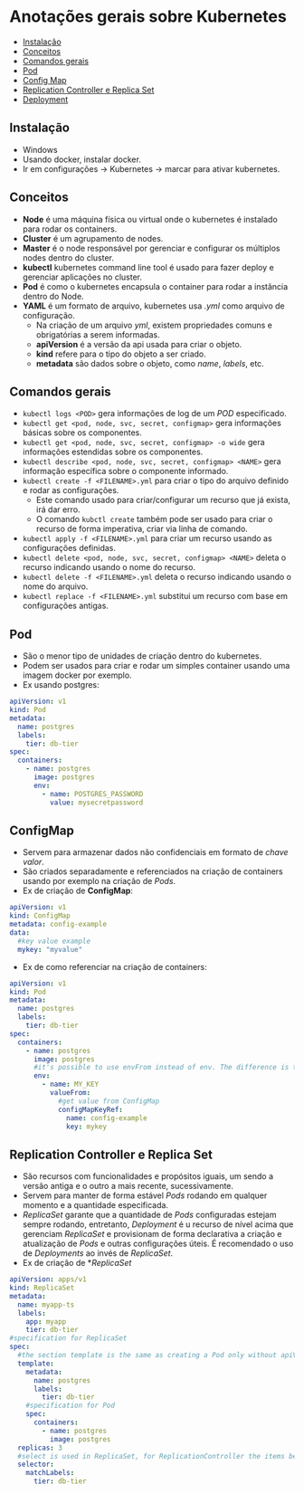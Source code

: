 # Anotações gerais sobre Kubernetes

- [Instalação](#instalação)
- [Conceitos](#conceitos)
- [Comandos gerais](#comandos-gerais)
- [Pod](#pod)
- [Config Map](#configmap)
- [Replication Controller e Replica Set](#replication-controller-e-replica-set)
- [Deployment](#deployment)

## Instalação
- Windows
 - Usando docker, instalar docker.
 - Ir em configurações -> Kubernetes -> marcar para ativar kubernetes.

## Conceitos
- **Node** é uma máquina física ou virtual onde o kubernetes é instalado para rodar os containers.
- **Cluster** é um agrupamento de nodes.
- **Master** é o node responsável por gerenciar e configurar os múltiplos nodes dentro do cluster.
- **kubectl** kubernetes command line tool é usado para fazer deploy e gerenciar aplicações no cluster.
- **Pod** é como o kubernetes encapsula o container para rodar a instância dentro do Node.
- **YAML** é um formato de arquivo, kubernetes usa *.yml* como arquivo de configuração.
    - Na criação de um arquivo *yml*, existem propriedades comuns e obrigatórias a serem informadas.
    - **apiVersion** é a versão da api usada para criar o objeto.
    - **kind** refere para o tipo do objeto a ser criado.
    - **metadata** são dados sobre o objeto, como *name*, *labels*, etc.

## Comandos gerais
- `kubectl logs <POD>` gera informações de log de um *POD* especificado.
- `kubectl get <pod, node, svc, secret, configmap>` gera informações básicas sobre os componentes.
- `kubectl get <pod, node, svc, secret, configmap> -o wide` gera informações estendidas sobre os componentes.
- `kubectl describe <pod, node, svc, secret, configmap> <NAME>` gera informação específica sobre o componente informado.
- `kubectl create -f <FILENAME>.yml` para criar o tipo do arquivo definido e rodar as configurações.
    - Este comando usado para criar/configurar um recurso que já exista, irá dar erro.
    - O comando `kubctl create` também pode ser usado para criar o recurso de forma imperativa, criar via linha de comando.
- `kubectl apply -f <FILENAME>.yml` para criar um recurso usando as configurações definidas.
- `kubectl delete <pod, node, svc, secret, configmap> <NAME>` deleta o recurso indicando usando o nome do recurso.
- `kubectl delete -f <FILENAME>.yml` deleta o recurso indicando usando o nome do arquivo.
- `kubectl replace -f <FILENAME>.yml` substitui um recurso com base em configurações antigas.

## Pod
- São o menor tipo de unidades de criação dentro do kubernetes.
- Podem ser usados para criar e rodar um simples container usando uma imagem docker por exemplo.
- Ex usando postgres:
```yml
apiVersion: v1
kind: Pod
metadata:
  name: postgres
  labels:
    tier: db-tier
spec:
  containers:
    - name: postgres
      image: postgres
      env:
        - name: POSTGRES_PASSWORD
          value: mysecretpassword
```

## ConfigMap
- Servem para armazenar dados não confidenciais em formato de *chave* *valor*.
- São criados separadamente e referenciados na criação de containers usando por exemplo na criação de *Pods*.
- Ex de criação de **ConfigMap**:
```yml
apiVersion: v1
kind: ConfigMap
metadata: config-example
data:
  #key value example
  mykey: "myvalue"
```
- Ex de como referenciar na criação de containers:
```yml
apiVersion: v1
kind: Pod
metadata:
  name: postgres
  labels:
    tier: db-tier
spec:
  containers:
    - name: postgres
      image: postgres
      #it's possible to use envFrom instead of env. The difference is that envFrom loads all the keys as environment variables.
      env:
        - name: MY_KEY
          valueFrom:
            #get value from ConfigMap
            configMapKeyRef:
              name: config-example
              key: mykey
```

## Replication Controller e Replica Set
- São recursos com funcionalidades e propósitos iguais, um sendo a versão antiga e o outro a mais recente, sucessivamente.
- Servem para manter de forma estável *Pods* rodando em qualquer momento e a quantidade especificada.
- *ReplicaSet* garante que a quantidade de *Pods* configuradas estejam sempre rodando, entretanto, *Deployment* é u recurso de nível acima que gerenciam *ReplicaSet* e provisionam de forma declarativa a criação e atualização de *Pods* e outras configurações úteis. É recomendado o uso de *Deployments* ao invés de *ReplicaSet*.
- Ex de criação de **ReplicaSet*
```yml
apiVersion: apps/v1
kind: ReplicaSet
metadata:
  name: myapp-ts
  labels:
    app: myapp
    tier: db-tier
#specification for ReplicaSet
spec:
  #the section template is the same as creating a Pod only without apiVersion and kind section
  template:
    metadata:
      name: postgres
      labels:
        tier: db-tier
    #specification for Pod
    spec:
      containers:
        - name: postgres
          image: postgres
  replicas: 3
  #select is used in ReplicaSet, for ReplicationController the items bellow is not configured
  selector:
    matchLabels:
      tier: db-tier
```